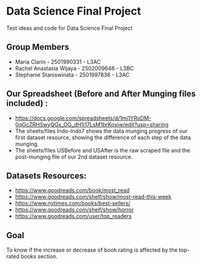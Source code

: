 # Data Science Final Project
Test ideas and code for Data Science Final Project

## Group Members 
* Maria Clarin - 2501990331 - L3AC
* Rachel Anastasia Wijaya - 2502009646 - L3BC
* Stephanie Staniswinata - 2501997836 - L3AC

## Our Spreadsheet (Before and After Munging files included) : 
* https://docs.google.com/spreadsheets/d/1mj1YRoDM-0qGcZRHSwyQGx_OG_dH1i17LsM1brKqxjw/edit?usp=sharing
* The sheets/files Indo-Indo7 shows the data munging progress of our first dataset resource, showing the difference of each step of the data munging. 
* The sheets/files USBefore and USAfter is the raw scraped file and the post-munging file of our 2nd dataset resource.

## Datasets Resources:
* https://www.goodreads.com/book/most_read
* https://www.goodreads.com/shelf/show/most-read-this-week
* https://www.nytimes.com/books/best-sellers/
* https://www.goodreads.com/shelf/show/horror
* https://www.goodreads.com/user/top_readers

## Goal
To know if the increase or decrease of book rating is affected by the top-rated books section.

